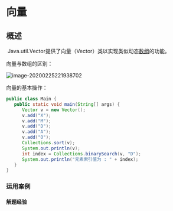 # 向量

## 概述

​		Java.util.Vector提供了向量（Vector）类以实现类似动态[数组](http://baike.baidu.com/view/209670.htm)的功能。



向量与数组的区别：

![image-20200225221938702](C:\Users\张秦\AppData\Roaming\Typora\typora-user-images\image-20200225221938702.png)

向量的基本操作：

```java
public class Main {
   public static void main(String[] args) {
      Vector v = new Vector();
      v.add("X");
      v.add("M");
      v.add("D");
      v.add("A");
      v.add("O");
      Collections.sort(v);
      System.out.println(v);
      int index = Collections.binarySearch(v, "D");
      System.out.println("元素索引值为 : " + index);
   }
}
```



### 运用案例



#### 解题经验





